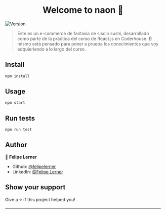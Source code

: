 <h1 align="center">Welcome to naon 👋</h1>
<p>
  <img alt="Version" src="https://img.shields.io/badge/version-0.1.0-blue.svg?cacheSeconds=2592000" />
</p>

> Este es un e-commerce de fantasía de sisclo sushi, desarrollado como parte de la práctica del curso de React.js en Coderhouse. El mismo está pensado para poner a prueba los conocimientos que voy adquieriendo a lo largo del curso.

## Install

```sh
npm install
```

## Usage

```sh
npm start
```

## Run tests

```sh
npm run test
```

## Author

👤 **Felipe Lerner**

* Github: [@felipelerner](https://github.com/felipelerner)
* LinkedIn: [@Felipe Lerner](https://linkedin.com/in/felipelerner)

## Show your support

Give a ⭐️ if this project helped you!

***
